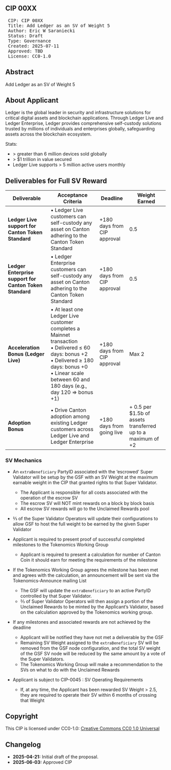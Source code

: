 ## CIP 00XX

<pre>
 CIP: CIP 00XX
 Title: Add Ledger as an SV of Weight 5
 Author: Eric W Saraniecki 
 Status: Draft
 Type: Governance
 Created: 2025-07-11
 Approved: TBD
 License: CC0-1.0
</pre>

## Abstract

Add Ledger as an SV of Weight 5

## About Applicant

Ledger is the global leader in security and infrastructure solutions for critical digital assets and blockchain applications. Through Ledger Live and Ledger Enterprise, Ledger provides comprehensive self-custody solutions trusted by millions of individuals and enterprises globally, safeguarding assets across the blockchain ecosystem.

Stats:
* \> greater than 6 million devices sold globally
* \> $1 trillion in value secured
* Ledger Live supports \> 5 million active users monthly

## Deliverables for Full SV Reward

| Deliverable | Acceptance Criteria | Deadline | Weight Earned |
|-------------|--------------------|----------|---------------|
| **Ledger Live support for Canton Token Standard** | • Ledger Live customers can self-custody any asset on Canton adhering to the Canton Token Standard | +180 days from CIP approval | 0.5 |
| **Ledger Enterprise support for Canton Token Standard** | • Ledger Enterprise customers can self-custody any asset on Canton adhering to the Canton Token Standard | +180 days from CIP approval | 0.5 |
| **Acceleration Bonus (Ledger Live)** | • At least one Ledger Live customer completes a Mainnet transaction<br>• Delivered ≤ 60 days: bonus +2<br>• Delivered ≥ 180 days: bonus +0<br>• Linear scale between 60 and 180 days (e.g., day 120 ⇒ bonus +1) | +180 days from CIP approval | Max 2 |
| **Adoption Bonus** | • Drive Canton adoption among existing Ledger customers across Ledger Live and Ledger Enterprise | +180 days from going live | + 0.5 per $1.5b of assets transferred up to a maximum of +2 |

### SV Mechanics

* An `extraBeneficiary` PartyID associated with the ‘escrowed’ Super Validator will be setup by the GSF with an SV Weight at the maximum earnable weight in the CIP that granted rights to that Super Validator.
    * The Applicant is responsible for all costs associated with the operation of the escrow SV
    * The escrow SV will NOT mint rewards on a block by block basis
    * All escrow SV rewards will go to the Unclaimed Rewards pool
* ⅔ of the Super Validator Operators will update their configurations to allow GSF to host the full weight to be earned by the given Super Validator
* Applicant is required to present proof of successful completed milestones to the Tokenomics Working Group
    * Applicant is required to present a calculation for number of Canton Coin it should earn for meeting the requirements of the milestone
* If the Tokenomics Working Group agrees the milestone has been met and agrees with the calculation, an announcement will be sent via the Tokenomics-Announce mailing List
    * The GSF will update the `extraBeneficiary` to an active PartyID controlled by that Super Validator. 
    * ⅔ of Super Validator Operators will then assign a portion of the Unclaimed Rewards to be minted by the Applicant’s Validator, based on the calculation approved by the Tokenomics working group.

* If any milestones and associated rewards are not achieved by the deadline
    * Applicant will be notified they have not met a deliverable by the GSF 
    * Remaining SV Weight assigned to the `extraBeneficiary` SV will be removed from the GSF node configuration, and the total SV weight of the GSF SV node will be reduced by the same amount by a vote of the Super Validators.
    * The Tokenomics Working Group will make a recommendation to the SVs on what to do with the Unclaimed Rewards 
* Applicant is subject to CIP-0045 : SV Operating Requirements
    * If, at any time, the Applicant has been rewarded SV Weight > 2.5, they are required to operate their SV within 6 months of crossing that Weight



## Copyright

This CIP is licensed under CC0-1.0: [Creative Commons CC0 1.0 Universal](https://creativecommons.org/publicdomain/zero/1.0/)

## Changelog

* **2025-04-21:** Initial draft of the proposal.
* **2025-06-03:** Approved CIP